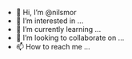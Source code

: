 - 👋 Hi, I’m @nilsmor
- 👀 I’m interested in ...
- 🌱 I’m currently learning ...
- 💞️ I’m looking to collaborate on ...
- 📫 How to reach me ...

<!---
nilsmor/nilsmor is a ✨ special ✨ repository because its `README.md` (this file) appears on your GitHub profile.
You can click the Preview link to take a look at your changes.
--->
